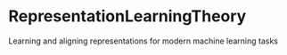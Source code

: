# RepresentationLearningTheory
Learning and aligning representations for modern machine learning tasks
